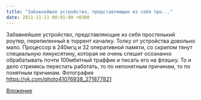 ```yaml
---
title: "Забавнейшее устройство, представляющие из себя про..."
date: 2011-11-21 00:01:00 +0300
---
```


Забавнейшее устройство, представляющие из себя простенький роутер, перепиленный в торрент качалку. Толку от устройства довольно мало. Процессор в 240мгц и 32 оперативной памяти, со скрипом тянут специальную линуксятину, которая не очень спешит осознанно обрабатывать почти 100мбитный траффик и писать его на флэшку. То и дело стремясь перестать работать, то по непонятным причинам, то по понятным причинам.
Фотография
https://vk.com/photo41076938_271877821

[Вложение](https://vk.com/photo41076938_271877821)

